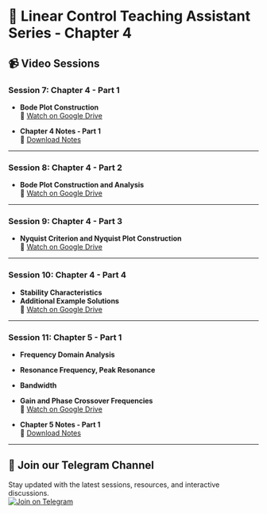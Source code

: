 # 📘 Linear Control Teaching Assistant Series - Chapter 4

## 📹 Video Sessions

### Session 7: Chapter 4 - Part 1

- **Bode Plot Construction**  
  📌 [Watch on Google Drive](https://drive.google.com/file/d/1pQgLy61mYH4RUC1Drk9Mc_3UxrmTvc3k/view?usp=drive_link)

- **Chapter 4 Notes - Part 1**  
  📘 [Download Notes](https://drive.google.com/file/d/1v5Cm8-aGL7rlONw1Cvoc3_LZYeAlsQHR/view?usp=drive_link)

---

### Session 8: Chapter 4 - Part 2

- **Bode Plot Construction and Analysis**  
  📌 [Watch on Google Drive](https://drive.google.com/file/d/1tmhwhsRzuEuZYABjrzMW58C7eMDxCR-N/view?usp=sharing)

---

### Session 9: Chapter 4 - Part 3

- **Nyquist Criterion and Nyquist Plot Construction**  
  📌 [Watch on Google Drive](https://drive.google.com/file/d/1ajS_opyfLnnhhXD_fFyLlBjGwVa7scTI/view?usp=sharing)

---

### Session 10: Chapter 4 - Part 4

- **Stability Characteristics**  
- **Additional Example Solutions**  
  📌 [Watch on Google Drive](https://drive.google.com/file/d/1uJ947GrcUPlFc0MgNCU91AjWTKTCIG1K/view?usp=sharing)

---

### Session 11: Chapter 5 - Part 1

- **Frequency Domain Analysis**  
- **Resonance Frequency, Peak Resonance**  
- **Bandwidth**  
- **Gain and Phase Crossover Frequencies**  
  📌 [Watch on Google Drive](https://drive.google.com/file/d/1sRZuiWTXGQn64qtC6U4hYcTsDzhFN2xK/view?usp=sharing)

- **Chapter 5 Notes - Part 1**  
  📘 [Download Notes](https://drive.google.com/file/d/1I_79sTGMFqGAbYlij1bssz85m0VTGUHZ/view?usp=sharing)

---

## 📣 Join our Telegram Channel
Stay updated with the latest sessions, resources, and interactive discussions.  
[![Join on Telegram](https://img.shields.io/badge/Join-Telegram-blue?style=for-the-badge&logo=telegram)](https://t.me/+zv9wk3xFmco3NTQ0)
